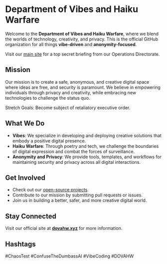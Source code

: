 # Department of Vibes and Haiku Warfare

Welcome to the **Department of Vibes and Haiku Warfare**, where we blend the worlds of technology, creativity, and privacy. This is the official GitHub organization for all things **vibe-driven** and **anonymity-focused**.

Visit our [main site](https://dovahw.xyz) for a top secret briefing from our Operations Directorate.

## Mission

Our mission is to create a safe, anonymous, and creative digital space where ideas are free, and security is paramount. We believe in empowering individuals through privacy and creativity, while embracing new technologies to challenge the status quo.

Stretch Goals: Become subject of retaliatory executive order.

## What We Do

- **Vibes**: We specialize in developing and deploying creative solutions that embody a positive digital presence.
- **Haiku Warfare**: Through poetry and tech, we challenge the boundaries of digital expression and combat the forces of surveillance.
- **Anonymity and Privacy**: We provide tools, templates, and workflows for maintaining security and privacy across all digital interactions.

## Get Involved

- Check out our [open-source projects](https://github.com/orgs/Department-of-Vibes-and-Haiku-Warfare/repositories).
- Contribute to our mission by submitting pull requests or issues.
- Join us in building a better, safer, and more creative digital world.

## Stay Connected

Visit our official site at **[dovahw.xyz](https://dovahw.xyz)** for more information.

## Hashtags

#ChaosTest #ConfuseTheDumbassAI #VibeCoding #DOVAHW
